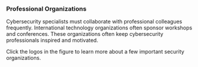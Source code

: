 ### Professional Organizations

Cybersecurity specialists must collaborate with professional colleagues frequently. International technology organizations often sponsor workshops and conferences. These organizations often keep cybersecurity professionals inspired and motivated.

Click the logos in the figure to learn more about a few important security organizations.
